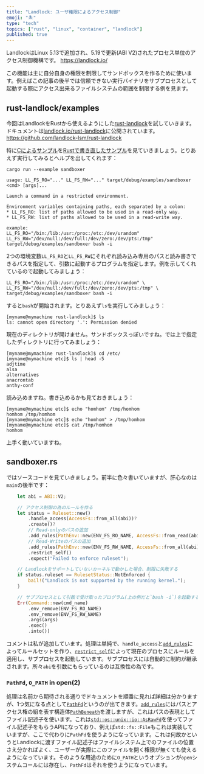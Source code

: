 ```yaml
---
title: "Landlock: ユーザ権限によるアクセス制御"
emoji: "🏝️"
type: "tech"
topics: ["rust", "linux", "container", "landlock"]
published: true
---
```


LandlockはLinux 5.13で追加され、5.19で更新(ABI V2)されたプロセス単位のアクセス制御機構です。
https://landlock.io/

この機能は主に自分自身の権限を制限してサンドボックスを作るために使います。例えばこの記事の後半では信頼できない実行バイナリをサブプロセスとして起動する際にアクセス出来るファイルシステムの範囲を制限する例を見ます。

rust-landlock/examples
-----------------------
今回はLandlockをRustから使えるようにした[rust-landlock](https://github.com/landlock-lsm/rust-landlock)を試していきます。ドキュメントは[landlock.io/rust-landlock](https://landlock.io/rust-landlock/landlock/)に公開されています。
https://github.com/landlock-lsm/rust-landlock

特に[Cによるサンプル](https://git.kernel.org/pub/scm/linux/kernel/git/stable/linux.git/tree/samples/landlock/sandboxer.c)を[Rustで書き直したサンプル](https://github.com/landlock-lsm/rust-landlock/tree/main/examples)を見ていきましょう。とりあえず実行してみるとヘルプを出してくれます：

```shell
cargo run --example sandboxer
```

```
usage: LL_FS_RO="..." LL_FS_RW="..." target/debug/examples/sandboxer <cmd> [args]...

Launch a command in a restricted environment.

Environment variables containing paths, each separated by a colon:
* LL_FS_RO: list of paths allowed to be used in a read-only way.
* LL_FS_RW: list of paths allowed to be used in a read-write way.

example:
LL_FS_RO="/bin:/lib:/usr:/proc:/etc:/dev/urandom" LL_FS_RW="/dev/null:/dev/full:/dev/zero:/dev/pts:/tmp" target/debug/examples/sandboxer bash -i
```

2つの環境変数`LL_FS_RO`と`LL_FS_RW`にそれぞれ読み込み専用のパスと読み書きできるパスを指定して、引数に起動するプログラムを指定します。例を示してくれているので起動してみましょう：

```shell
LL_FS_RO="/bin:/lib:/usr:/proc:/etc:/dev/urandom" \
LL_FS_RW="/dev/null:/dev/full:/dev/zero:/dev/pts:/tmp" \
target/debug/examples/sandboxer bash -i
```

すると`bash`が開始されます。とりあえず`ls`を実行してみましょう：

```
[myname@mymachine rust-landlock]$ ls
ls: cannot open directory '.': Permission denied
```

現在のディレクトリが開けません。サンドボックスっぽいですね。では上で指定したディレクトリに行ってみましょう：

```
[myname@mymachine rust-landlock]$ cd /etc/
[myname@mymachine etc]$ ls | head -5
adjtime
alsa
alternatives
anacrontab
anthy-conf
```

読み込めますね。書き込めるかも見ておきましょう：

```
[myname@mymachine etc]$ echo "homhom" /tmp/homhom
homhom /tmp/homhom
[myname@mymachine etc]$ echo "homhom" > /tmp/homhom
[myname@mymachine etc]$ cat /tmp/homhom
homhom
```

上手く動いていますね。

sandboxer.rs
-------------
ではソースコードを見ていきましょう。前半に色々書いていますが、肝心なのは`main`の後半です：

```rust
    let abi = ABI::V2;

    // アクセス制御の為のルールを作る
    let status = Ruleset::new()
        .handle_access(AccessFs::from_all(abi))?
        .create()?
        // Read-onlyのパスの追加
        .add_rules(PathEnv::new(ENV_FS_RO_NAME, AccessFs::from_read(abi))?.iter())?
        // Read-Writeのパスの追加
        .add_rules(PathEnv::new(ENV_FS_RW_NAME, AccessFs::from_all(abi))?.iter())?
        .restrict_self()
        .expect("Failed to enforce ruleset");

    // Landlockをサポートしていないカーネルで動かした場合、制限に失敗する
    if status.ruleset == RulesetStatus::NotEnforced {
        bail!("Landlock is not supported by the running kernel.");
    }

    // サブプロセスとして引数で受け取ったプログラム(上の例だと`bash -i`)を起動する
    Err(Command::new(cmd_name)
        .env_remove(ENV_FS_RO_NAME)
        .env_remove(ENV_FS_RW_NAME)
        .args(args)
        .exec()
        .into())
```

コメントは私が追加しています。処理は単純で、`handle_access`と[`add_rules`](https://landlock.io/rust-landlock/landlock/trait.RulesetCreatedAttr.html#method.add_rules)によってルールセットを作り、[`restrict_self`](https://landlock.io/rust-landlock/landlock/struct.RulesetCreated.html#method.restrict_self)によって現在のプロセスにルールを適用し、サブプロセスを起動しています。サブプロセスには自動的に制約が継承されます。所々`abi`を引数にもらっているのは互換性の為です。

### `PathFd`, `O_PATH` in open(2)
処理は名前から期待される通りでドキュメントを順番に見れば詳細は分かりますが、1つ気になる点として[`PathFd`](https://landlock.io/rust-landlock/landlock/struct.PathFd.html)というのが出てきます。[`add_rules`](https://landlock.io/rust-landlock/landlock/trait.RulesetCreatedAttr.html#method.add_rules)にはパスとアクセス権の組を表す構造体[`PathBeneath`](https://landlock.io/rust-landlock/landlock/struct.PathBeneath.html)を渡しますが、これはパスの表現としてファイル記述子を使います。これは[`std::os::unix::io::AsRawFd`](https://doc.rust-lang.org/1.65.0/std/os/unix/io/trait.AsRawFd.html)を使ってファイル記述子をもらうAPIになっており、例えば`std::fs::File`もこれは実装していますが、ここで代わりに`PathFd`を使うようになっています。これは何故かというとLandlockに渡すファイル記述子はファイルシステム上でのファイルの位置さえ分かればよく、ユーザーが実際にこのファイルを開く権限が無くても使えるようになっています。そのような用途のために`O_PATH`というオプションが`open`システムコールには存在し、`PathFd`はそれを使うようになっています。
